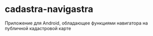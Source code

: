 # cadastra-navigastra
Приложение для Android, обладающее функциями навигатора на публичной кадастровой карте
